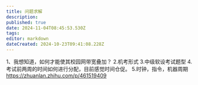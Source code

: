 ```yaml
---
title: 问题求解
description: 
published: true
date: 2024-11-04T08:45:53.530Z
tags: 
editor: markdown
dateCreated: 2024-10-23T09:41:08.228Z
---
```


1、我想知道，如何才能使其校园网带宽叠加？
2.机考形式
3.中级软设考试题型
4.考试前两周的时间如何进行分配，目前感觉时间仓促。
5.时钟，指令，机器周期
https://zhuanlan.zhihu.com/p/461519409